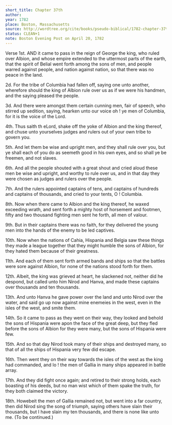 ```yaml
---
short_title: Chapter 37th
author: 
year: 1782
place: Boston, Massachusetts
source: http://wordtree.org/cite/books/pseudo-biblical/1782-chapter-37th.pdf
status: CLEAN+1
note: Boston Evening Post on April 20, 1782
---
```



Verse 1st. AND it came to pass in the reign of George the king, who ruled over Albion, and whose empire extended to the uttermost parts of the earth, that the spirit of Belial went forth among the sons of men, and people warred against people, and nation against nation, so that there was no peace in the land.

2d. For the tribe of Columbia had fallen off, saying one unto another, wherefore should the king of Albion rule over us as if we were his handmen, and the saying pleased the people.

3d. And there were amongst them certain cunning men, fair of speech, who stirred up sedition, saying, hearken unto our voice oh ! ye men of Columbia, for it is the voice of the Lord.

4th. Thus saith th eLord, shake off the yoke of Albion and the king thereof, and chuse unto yourselves judges and rulers out of your own tribe to govern you.

5th. And let them be wise and upright men, and they shall rule over you, but ye shall each of you do as seemeth good in his own eyes, and so shall ye be freemen, and not slaves.

6th. And all the people shouted with a great shout and cried aloud these men be wise and upright, and worthy to rule over us, and in that day they were chosen as judges and rulers over the people.

7th. And the rulers appointed captains of tens, and captains of hundreds and captains of thousands, and cried to your tents, O ! Columbia.

8th. Now when there came to Albion and the king thereof, he waxed exceeding wrath, and sent forth a mighty host of horsement and footmen, fifty and two thousand fighting men sent he forth, all men of valour.

9th. But in their captains there was no faith, for they delivered the young men into the hands of the enemy to be led captives.

10th. Now when the nations of Cahia, Hispania and Belgia saw these things they made a league together that they might humble the sons of Albion, for they hated them because of their greatness.

11th. And each of them sent forth armed bands and ships so that the battles were sore against Albion, for none of the nations stood forth for them.

12th. Albeit, the king was grieved at heart, he slackened not, neither did he despond, but called unto him Nirod and Hanva, and made these captains over thousands and ten thousands.

13th. And unto Hanva he gave power over the land and unto Nirod over the water, and said go up now against mine enemeies in the west, even in the isles of the west, and smite them.

14th. So it came to pass as they went on their way, they looked and behold the sons of Hispania were apon the face of the great deep, but they fled before the sons of Albion for they were many, but the sons of Hispania were few.

15th. And so that day Nirod took many of their ships and destroyed many, so that of all the ships of Hispania very few did escape.

16th. Then went they on their way towards the isles of the west as the king had commanded, and lo ! the men of Gallia in many ships appeared in battle array.

17th. And they did fight once again; and retired to their strong holds, each boasting of his deeds, but no man wist which of them spake the truth, for they both claimed the victory.

18th. Howebeit the men of Gallia remained not, but went into a far country, then did Nirod sing the song of triumph, saying others have slain their thousands, but I have slain my ten thousands, and there is none like unto me.  (To be continued.)
